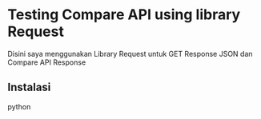 # Testing Compare API using library Request
Disini saya menggunakan Library Request untuk GET Response JSON dan Compare API Response

## Instalasi
python